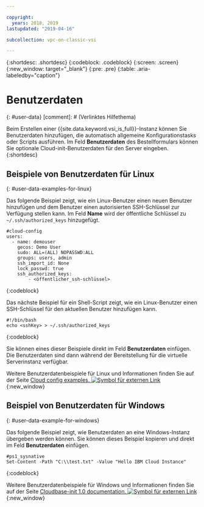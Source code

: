 ```yaml
---

copyright:
  years: 2018, 2019
lastupdated: "2019-04-16"

subcollection: vpc-on-classic-vsi

---
```


{:shortdesc: .shortdesc}
{:codeblock: .codeblock}
{:screen: .screen}
{:new_window: target="_blank"}
{:pre: .pre}
{:table: .aria-labeledby="caption"}

# Benutzerdaten
{: #user-data}
[comment]: # (Verlinktes Hilfethema)

Beim Erstellen einer {{site.data.keyword.vsi_is_full}}-Instanz können Sie Benutzerdaten hinzufügen, die automatisch allgemeine Konfigurationstasks oder Scripts ausführen. Im Feld **Benutzerdaten** des Bestellformulars können Sie optionale Cloud-init-Benutzerdaten für den Server eingeben.
{:shortdesc}

## Beispiele von Benutzerdaten für Linux 
{: #user-data-examples-for-linux}

Das folgende Beispiel zeigt, wie ein Linux-Benutzer einen neuen Benutzer hinzufügen und dem Benutzer einen autorisierten SSH-Schlüssel zur Verfügung stellen kann. Im Feld **Name** wird der öffentliche Schlüssel zu `~/.ssh/authorized_keys` hinzugefügt. 

```
#cloud-config
users:
  - name: demouser
    gecos: Demo User
    sudo: ALL=(ALL) NOPASSWD:ALL
    groups: users, admin
    ssh_import_id: None
    lock_passwd: true
    ssh_authorized_keys:
        - <öffentlicher_ssh-schlüssel>
```
{:codeblock}

Das nächste Beispiel für ein Shell-Script zeigt, wie ein Linux-Benutzer einen SSH-Schlüssel für den aktuellen Benutzer hinzufügen kann.

```
#!/bin/bash
echo <sshKey> > ~/.ssh/authorized_keys
```
{:codeblock}

Sie können eines dieser Beispiele direkt im Feld **Benutzerdaten** einfügen. Die Benutzerdaten sind dann während der Bereitstellung für die virtuelle Serverinstanz verfügbar. 

Weitere Benutzerdatenbeispiele für Linux und Informationen finden Sie auf der Seite [Cloud config examples. ![Symbol für externen Link](../icons/launch-glyph.svg "Symbol für externen Link")](https://cloudinit.readthedocs.io/en/18.5/topics/examples.html){:new_window}

## Beispiel von Benutzerdaten für Windows
{: #user-data-example-for-windows}

Das folgende Beispiel zeigt, wie Benutzerdaten an eine Windows-Instanz übergeben werden können. Sie können dieses Beispiel kopieren und direkt im Feld **Benutzerdaten** einfügen.

```
#ps1_sysnative
Set-Content -Path "C:\\test.txt" -Value "Hello IBM Cloud Instance"
```
{:codeblock}

Weitere Benutzerdatenbeispiele für Windows und Informationen finden Sie auf der Seite [Cloudbase-init 1.0 documentation. ![Symbol für externen Link](../icons/launch-glyph.svg "Symbol für externen Link")](https://cloudbase-init.readthedocs.io/en/latest/userdata.html){:new_window}
